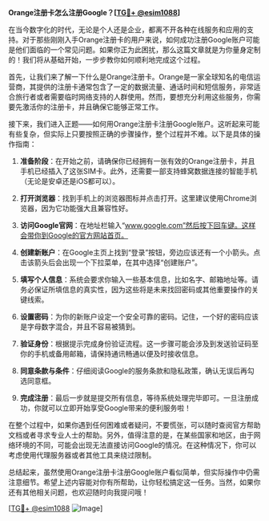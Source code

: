 **Orange注册卡怎么注册Google？[[TG💪+ @esim1088](https://t.me/s/esim1088)]**

在当今数字化的时代，无论是个人还是企业，都离不开各种在线服务和应用的支持。对于那些刚刚入手Orange注册卡的用户来说，如何成功注册Google账户可能是他们面临的一个常见问题。如果你正为此困扰，那么这篇文章就是为你量身定制的！我们将从基础开始，一步步教你如何顺利地完成这个过程。

首先，让我们来了解一下什么是Orange注册卡。Orange是一家全球知名的电信运营商，其提供的注册卡通常包含了一定的数据流量、通话时间和短信服务，非常适合旅行者或者需要临时网络支持的人群使用。然而，要想充分利用这些服务，你需要先激活你的注册卡，并且确保它能够正常工作。

接下来，我们进入正题——如何用Orange注册卡注册Google账户。这听起来可能有些复杂，但实际上只要按照正确的步骤操作，整个过程并不难。以下是具体的操作指南：

1. **准备阶段**：在开始之前，请确保你已经拥有一张有效的Orange注册卡，并且手机已经插入了这张SIM卡。此外，还需要一部支持蜂窝数据连接的智能手机（无论是安卓还是iOS都可以）。

2. **打开浏览器**：找到手机上的浏览器图标并点击打开。这里建议使用Chrome浏览器，因为它功能强大且兼容性好。

3. **访问Google官网**：在地址栏输入“www.google.com”然后按下回车键。这样会带你到Google的官方网站首页。

4. **创建新账户**：在Google主页上找到“登录”按钮，旁边应该还有一个小箭头。点击该箭头后会出现一个下拉菜单，在其中选择“创建账户”。

5. **填写个人信息**：系统会要求你输入一些基本信息，比如名字、邮箱地址等。请务必保证所填信息的真实性，因为这些将是未来找回密码或其他重要操作的关键线索。

6. **设置密码**：为你的新账户设定一个安全可靠的密码。记住，一个好的密码应该是字母数字混合，并且不容易被猜到。

7. **验证身份**：根据提示完成身份验证流程。这一步骤可能会涉及到发送验证码至你的手机或备用邮箱，请保持通讯畅通以便及时接收信息。

8. **同意条款与条件**：仔细阅读Google的服务条款和隐私政策，确认无误后再勾选同意框。

9. **完成注册**：最后一步就是提交所有信息，等待系统处理完毕即可。一旦注册成功，你就可以立即开始享受Google带来的便利服务啦！

在整个过程中，如果你遇到任何困难或者疑问，不要慌张，可以随时查阅官方帮助文档或者寻求专业人士的帮助。另外，值得注意的是，在某些国家和地区，由于网络环境的不同，可能会出现无法直接访问Google的情况。在这种情况下，你可以考虑使用代理服务器或者其他工具来绕过限制。

总结起来，虽然使用Orange注册卡注册Google账户看似简单，但实际操作中仍需注意细节。希望上述内容能对你有所帮助，让你轻松搞定这一任务。当然，如果你还有其他相关问题，也欢迎随时向我提问哦！

[[TG💪+ @esim1088](https://t.me/s/esim1088) ![Image](https://i.postimg.cc/4NQfJmqS/Snipaste-2025-05-13-00-14-12.png)]